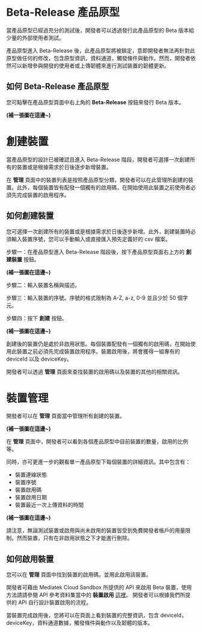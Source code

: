 # Beta-Release 產品原型
當產品原型已經過充分的測試後，開發者可以透過發行此產品原型的 Beta 版本給少量的外部使用者測試。

產品原型進入 Beta-Release 後，此產品原型將被鎖定，意即開發者無法再針對此原型做任何的修改，包含原型資訊，資料通道，觸發條件與動作。然而，開發者依然可以新增參與開發的使用者或上傳韌體來進行測試裝置的韌體更新。


## 如何 Beta-Release 產品原型
您可點擊在產品原型頁面中右上角的 **Beta-Release** 按鈕來發行 Beta 版本。

**(補一張圖在這邊~)**

# 創建裝置
當產品原型的設計已被確認且進入 Beta-Release 階段，開發者可選擇一次創建所有的裝置或是根據需求於日後逐步新增裝置。

在 **管理** 頁面中的裝置列表是按照產品原型分類，開發者可以在此管理所創建的裝置。此外，每個裝置皆有配發一個獨有的啟用碼，在開始使用此裝置之前使用者必須先完成裝置的啟用程序。

## 如何創建裝置
您可選擇一次創建所有的裝置或是根據需求於日後逐步新增。此外，創建裝置時必須輸入裝置序號，您可以手動輸入或直接匯入預先定義好的 csv 檔案。

步驟一：在產品原型進入 Beta-Release 階段後，按下產品原型頁面右上方的 **創建裝置** 按鈕。

**(補一張圖在這邊~)**

步驟二：輸入裝置名稱與描述。

步驟三：輸入裝置的序號。序號的格式限制為 A-Z, a-z, 0-9 並且少於 50 個字元。

步驟四：按下 **創建** 按鈕。

**(補一張圖在這邊~)**

創建後的裝置仍是處於非啟用狀態。每個裝置配發有一個獨有的啟用碼，在開始使用此裝置之前必須先完成裝置啟用程序。裝置啟用後，將會獲得一組專有的 deviceId 以及 deviceKey。

開發者可以透過 **管理** 頁面來查找裝置的啟用碼以及裝置的其他的相關資訊。

# 裝置管理
開發者可以在 **管理** 頁面當中管理所有創建的裝置。

**(補一張圖在這邊~)**

在 **管理** 頁面中，開發者可以看到各個產品原型中目前裝置的數量，啟用的比例等。

同時，亦可更進一步的觀看單一產品原型下每個裝置的詳細資訊。其中包含有：

* 裝置連線狀態
* 裝置序號
* 裝置啟用碼
* 裝置啟用日期
* 裝置最近一次上傳資料的時間

**(補一張圖在這邊~)**

請注意，無論測試裝置或啟用與尚未啟用的裝置皆受到免費開發者帳戶的用量限制。然而裝置，只有在非啟用狀態之下才能進行刪除。

## 如何啟用裝置

您可以在 **管理** 頁面中找到裝置的啟用碼，並用此啟用該裝置。

開發者可藉由 Mediatek Cloud Sandbox 所提供的 API 來啟用 Beta 裝置，使用方法請請參閱 API 參考資料集當中的 **裝置啟用** [這裡](../api_references/)。
開發者可以根據我們所提供的 API 自行設計裝置啟用的流程。

當裝置完成啟用後，您將可以在頁面上看到裝置的完整資訊，包含 deviceId， deviceKey，資料通道數據，觸發條件與動作以及韌體的版本。